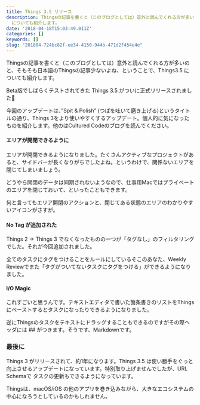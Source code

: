 ```yaml
---
title: Things 3.5 リリース
description: Thingsの記事を書くと（このブログとしては）意外と読んでくれる方が多いのと、そもそも日本語のThingsの記事少ないよね、ということで、Things3.5
  についても紹介します。
date: '2018-04-18T15:03:49.011Z'
categories: []
keywords: []
slug: "201804-724bc82f-ee34-4150-944b-471d2f454e4e"
---
```

Thingsの記事を書くと（このブログとしては）意外と読んでくれる方が多いのと、そもそも日本語のThingsの記事少ないよね、ということで、Things3.5 についても紹介します。

Beta版でしばらくテストされてきた Things 3.5 がついに正式リリースされました🎉

今回のアップデートは、”Spit & Polish” (つばを吐いて磨き上げる)というタイトルの通り、Things 3をより使いやすくするアップデート。個人的に気になったものを紹介します。他のはCultured Codeのブログを読んでください。

#### エリアが開閉できるように

エリアが開閉できるようになりました。たくさんアクティブなプロジェクトがあると、サイドバーが長くなりがちでしたよね。というわけで、関係ないエリアを閉じてしまいましょう。

どうやら開閉のデータは同期されないようなので、仕事用Macではプライベートのエリアを閉じておいて、といったこともできます。

何と言ってもエリア開閉のアクションと、閉じてある状態のエリアのわかりやすいアイコンがさすが。

#### No Tag が追加された

Things 2 → Things 3 でなくなったものの一つが「タグなし」のフィルタリングでした。それが今回追加されました。

全てのタスクにタグをつけることをルールにしているそこのあなた、Weekly Reviewでまた「タグがついてないタスクにタグをつける」ができるようになりました。

#### I/O Magic

これすごいと思うんです。テキストエディタで書いた箇条書きのリストをThingsにペーストするとタスクになったりできるようになりました。

逆にThingsのタスクをテキストにドラッグすることもできるのですがその際ヘッダには ## がつきます。そうです、Markdownです。

### 最後に

Things 3 がリリースされて、約1年になります。Things 3.5 は使い勝手をぐっと向上させるアップデートになっています。特別取り上げませんでしたが、URL Schemaで タスクの更新もできるようになっています。

Thingsは、macOS/iOS の他のアプリを巻き込みながら、大きなエコシステムの中心になろうとしているのかもしれません。